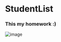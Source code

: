 # StudentList

### This my homework :) 

![image](https://user-images.githubusercontent.com/106491131/190512161-254fd137-a5e2-4297-a776-5befbdca31af.png)
